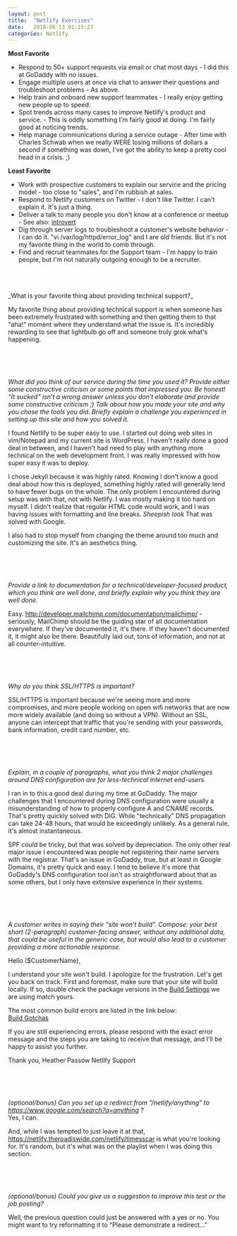 ```yaml
---
layout: post
title:  "Netlify Exercises"
date:   2018-06-13 01:15:27
categories: Netlify
---
```


<b>Most Favorite</b>  
<ul>
<li>Respond to 50+ support requests via email or chat most days - I did this at GoDaddy with no issues.</li>
<li>Engage multiple users at once via chat to answer their questions and troubleshoot problems - As above.</li>
<li>Help train and onboard new support teammates - I really enjoy getting new people up to speed.</li>   
<li>Spot trends across many cases to improve Netlify's product and service. - This is oddly something I'm fairly good at doing.  I'm fairly good at noticing trends.</li>
<li>Help manage communications during a service outage - After time with Charles Schwab when we really WERE losing millions of dollars a second if something was down, I've got the ability to keep a pretty cool head in a crisis. ;) </li>
</ul>
  
<b>Least Favorite</b>  
<ul>
<li>Work with prospective customers to explain our service and the pricing model - too close to "sales", and I'm rubbish at sales. </li> 
<li>Respond to Netlify customers on Twitter - I don't like Twitter.  I can't explain it.  It's just a thing.  </li>
<li>Deliver a talk to many people you don't know at a conference or meetup - See also: <a href="https://i.imgur.com/DYXPTHC.jpg">introvert</a></li>
<li>Dig through server logs to troubleshoot a customer's website behavior - I can do it.  "vi /var/log/httpd/error_log" and I are old friends.  But it's not my favorite thing in the world to comb through.</li>
<li>Find and recruit teammates for the Support team - I'm happy to train people, but I'm not naturally outgoing enough to be a recruiter.</li></ul>
<br><br><br>
_What is your favorite thing about providing technical support?_  

My favorite thing about providing technical support is when someone has been extremely frustrated with something and then getting them to that "aha!" moment where they understand what the issue is.  It's incredibly rewarding to see that lightbulb go off and someone truly grok what's happening.

<br><br><br>

_What did you think of our service during the time you used it?  Provide either some constructive criticism or some points that impressed you.  Be honest!  “It sucked” isn’t a wrong answer unless you don’t elaborate and provide some constructive criticism ;)
Talk about how you made your site and why you chose the tools you did.  Briefly explain a challenge you experienced in setting up this site and how you solved it._

I found Netlify to be super easy to use.  I started out doing web sites in vim/Notepad and my current site is WordPress.  I haven't really done a good deal in between, and I haven't had need to play with anything more technical on the web development front.  I was really impressed with how super easy it was to deploy.  

I chose Jekyll because it was highly rated.  Knowing I don't know a good deal about how this is deployed, something highly rated will generally tend to have fewer bugs on the whole.  The only problem I encountered during setup was with that, not with Netlify.  I was mostly making it too hard on myself.  I didn't realize that regular HTML code would work, and I was having issues with formatting and line breaks.  *Sheepish look* That was solved with Google.

I also had to stop myself from changing the theme around too much and customizing the site.  It's an aesthetics thing.

<br><br><br>

<i>Provide a link to documentation for a technical/developer-focused product, which you think are well done, and briefly explain why you think they are well done.</i>

Easy.  <a href="http://developer.mailchimp.com/documentation/mailchimp/">http://developer.mailchimp.com/documentation/mailchimp/</a> - seriously, MailChimp should be the guiding star of all documentation everywhere.  If they've documented it, it's there.  If they haven't documented it, it might also be there.  Beautifully laid out, tons of information, and not at all counter-intuitive.

<br><br><br>

<i>Why do you think SSL/HTTPS is important?</i>

SSL/HTTPS is important because we're seeing more and more compromises, and more people working on open wifi networks that are now more widely available (and doing so without a VPN).  Without an SSL, anyone can intercept that traffic that you're sending with your passwords, bank information, credit card number, etc.  

<br><br><br>

<i>Explain, in a couple of paragraphs, what you think 2 major challenges around DNS configuration are for less-technical internet end-users.</i>

I ran in to this a good deal during my time at GoDaddy.  The major challenges that I encountered during DNS configuration were usually a misunderstanding of how to properly configure A and CNAME records.  That's pretty quickly solved with DIG.  While "technically" DNS propagation can take 24-48 hours, that would be exceedingly unlikely.  As a general rule, it's almost instantaneous. 

SPF <i>could</i> be tricky, but that was solved by depreciation.  The only other real major issue I encountered was people not registering their name servers with the registrar.  That's an issue in GoDaddy, true, but at least in Google Domains, it's pretty quick and easy.  I tend to believe it's more that GoDaddy's DNS configuration tool isn't as straightforward about that as some others, but I only have extensive experience in their systems.

<br><br><br>

<i>A customer writes in saying their “site won’t build”.  Compose: your best short (2-paragraph) customer-facing answer, without any additional data, that could be useful in the generic case, but would also lead to a customer providing a more actionable response.</i>

Hello ($CustomerName),

I understand your site won't build.  I apologize for the frustration.  Let's get you back on track.  First and foremost, make sure that your site will build locally.  If so, double check the package versions in the <a href="https://www.netlify.com/docs/build-settings/">Build Settings</a> we are using match yours.  

The most common build errors are listed in the link below:<br>
<a href="https://www.netlify.com/docs/build-gotchas/">Build Gotchas</a><br>

If you are still experiencing errors, please respond with the exact error message and the steps you are taking to receive that message, and I'll be happy to assist you further.

Thank you,
Heather Passow
Netlify Support

<br><br><br>

<i>(optional/bonus) Can you set up a redirect from “/netlify/anything” to https://www.google.com/search?q=anything ?  </i>  
Yes, I can.  

And, while I was tempted to just leave it at that, <a href="https://netlify.theroadiswide.com/netlify/timesscar">https://netlify.theroadiswide.com/netlify/timesscar</a> is what you're looking for.  It's random, but it's what was on the playlist when I was doing this section.

<br><br><br>

<i>(optional/bonus) Could you give us a suggestion to improve this test or the job posting?</i>

Well, the previous question could just be answered with a yes or no.  You might want to try reformatting it to "Please demonstrate a redirect..."
